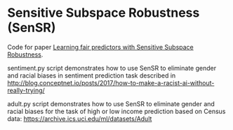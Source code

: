 # Sensitive Subspace Robustness (SenSR) 

Code for paper [Learning fair predictors with Sensitive Subspace Robustness](https://arxiv.org/pdf/1907.00020.pdf).

sentiment.py script demonstrates how to use SenSR to eliminate gender and racial biases in sentiment prediction task described in http://blog.conceptnet.io/posts/2017/how-to-make-a-racist-ai-without-really-trying/

adult.py script demonstrates how to use SenSR to eliminate gender and racial biases for the task of high or low income prediction based on Census data: https://archive.ics.uci.edu/ml/datasets/Adult
